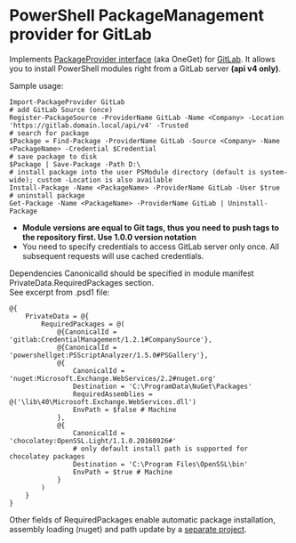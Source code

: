 # PowerShell PackageManagement provider for GitLab
Implements [PackageProvider interface](https://github.com/OneGet/oneget/wiki/PackageProvider-Interface) (aka OneGet) for [GitLab](http://doc.gitlab.com/ee/api/). It allows you to install PowerShell modules right from a GitLab server **(api v4 only)**.

Sample usage:  
```
Import-PackageProvider GitLab
# add GitLab Source (once)
Register-PackageSource -ProviderName GitLab -Name <Company> -Location 'https://gitlab.domain.local/api/v4' -Trusted  
# search for package  
$Package = Find-Package -ProviderName GitLab -Source <Company> -Name <PackageName> -Credential $Credential  
# save package to disk  
$Package | Save-Package -Path D:\  
# install package into the user PSModule directory (default is system-wide); custom -Location is also available
Install-Package -Name <PackageName> -ProviderName GitLab -User $true  
# uninstall package  
Get-Package -Name <PackageName> -ProviderName GitLab | Uninstall-Package  
```

- **Module versions are equal to Git tags, thus you need to push tags to the repository first. Use 1.0.0 version notation**  
- You need to specify credentials to access GitLab server only once. All subsequent requests will use cached credentials.  

Dependencies CanonicalId should be specified in module manifest PrivateData.RequiredPackages section.  
See excerpt from .psd1 file:
```
@{
    PrivateData = @{
        RequiredPackages = @(
            @{CanonicalId = 'gitlab:CredentialManagement/1.2.1#CompanySource'},
            @{CanonicalId = 'powershellget:PSScriptAnalyzer/1.5.0#PSGallery'},
            @{
                CanonicalId = 'nuget:Microsoft.Exchange.WebServices/2.2#nuget.org'
                Destination = 'C:\ProgramData\NuGet\Packages'
                RequiredAssemblies = @('\lib\40\Microsoft.Exchange.WebServices.dll')
                EnvPath = $false # Machine
            },
            @{
                CanonicalId = 'chocolatey:OpenSSL.Light/1.1.0.20160926#'
                # only default install path is supported for chocolatey packages
                Destination = 'C:\Program Files\OpenSSL\bin'
                EnvPath = $true # Machine
            }
        )
    }
}
```
Other fields of RequiredPackages enable automatic package installation, assembly loading (nuget) and path update by a [separate project](https://github.com/akamac/load-dependencies).

